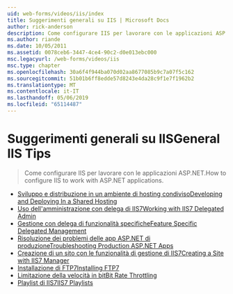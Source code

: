 ```yaml
---
uid: web-forms/videos/iis/index
title: Suggerimenti generali su IIS | Microsoft Docs
author: rick-anderson
description: Come configurare IIS per lavorare con le applicazioni ASP.NET.
ms.author: riande
ms.date: 10/05/2011
ms.assetid: 0078ceb6-3447-4ce4-90c2-d0e013ebc000
msc.legacyurl: /web-forms/videos/iis
msc.type: chapter
ms.openlocfilehash: 30a6f4f944ba070d02aa8677085b9c7a07f5c162
ms.sourcegitcommit: 51b01b6ff8edde57d8243e4da28c9f1e7f1962b2
ms.translationtype: MT
ms.contentlocale: it-IT
ms.lasthandoff: 05/06/2019
ms.locfileid: "65114487"
---
```

# <a name="general-iis-tips"></a><span data-ttu-id="9fad0-103">Suggerimenti generali su IIS</span><span class="sxs-lookup"><span data-stu-id="9fad0-103">General IIS Tips</span></span>

> <span data-ttu-id="9fad0-104">Come configurare IIS per lavorare con le applicazioni ASP.NET.</span><span class="sxs-lookup"><span data-stu-id="9fad0-104">How to configure IIS to work with ASP.NET applications.</span></span>

- [<span data-ttu-id="9fad0-105">Sviluppo e distribuzione in un ambiente di hosting condiviso</span><span class="sxs-lookup"><span data-stu-id="9fad0-105">Developing and Deploying In a Shared Hosting</span></span>](developing-and-deploying-in-a-shared-hosting.md)
- [<span data-ttu-id="9fad0-106">Uso dell'amministrazione con delega di IIS7</span><span class="sxs-lookup"><span data-stu-id="9fad0-106">Working with IIS7 Delegated Admin</span></span>](working-with-iis7-deligated-admin.md)
- [<span data-ttu-id="9fad0-107">Gestione con delega di funzionalità specifiche</span><span class="sxs-lookup"><span data-stu-id="9fad0-107">Feature Specific Delegated Management</span></span>](feature-specific-delegated-management.md)
- [<span data-ttu-id="9fad0-108">Risoluzione dei problemi delle app ASP.NET di produzione</span><span class="sxs-lookup"><span data-stu-id="9fad0-108">Troubleshooting Production ASP.NET Apps</span></span>](troubleshooting-production-aspnet-apps.md)
- [<span data-ttu-id="9fad0-109">Creazione di un sito con le funzionalità di gestione di IIS7</span><span class="sxs-lookup"><span data-stu-id="9fad0-109">Creating a Site with IIS7 Manager</span></span>](creating-a-site-with-iis7-manager.md)
- [<span data-ttu-id="9fad0-110">Installazione di FTP7</span><span class="sxs-lookup"><span data-stu-id="9fad0-110">Installing FTP7</span></span>](installing-ftp7.md)
- [<span data-ttu-id="9fad0-111">Limitazione della velocità in bit</span><span class="sxs-lookup"><span data-stu-id="9fad0-111">Bit Rate Throttling</span></span>](bit-rate-throttling.md)
- [<span data-ttu-id="9fad0-112">Playlist di IIS7</span><span class="sxs-lookup"><span data-stu-id="9fad0-112">IIS7 Playlists</span></span>](iis7-playlists.md)
